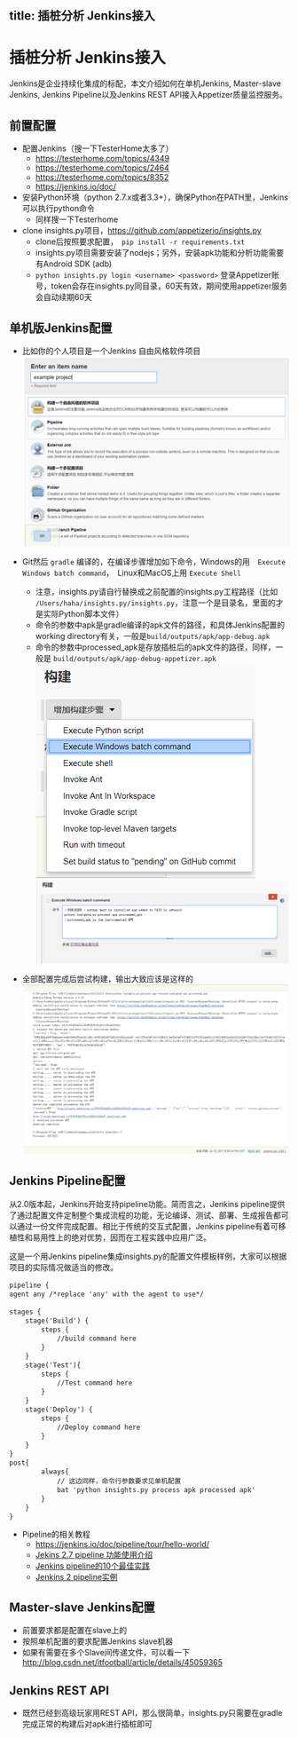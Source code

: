 title: 插桩分析 Jenkins接入
---
# 插桩分析 Jenkins接入

Jenkins是企业持续化集成的标配，本文介绍如何在单机Jenkins, Master-slave Jenkins, Jenkins Pipeline以及Jenkins REST API接入Appetizer质量监控服务。

## 前置配置
* 配置Jenkins（搜一下TesterHome太多了）
  * https://testerhome.com/topics/4349
  * https://testerhome.com/topics/2464
  * https://testerhome.com/topics/8352
  * https://jenkins.io/doc/
* 安装Python环境（python 2.7.x或者3.3+），确保Python在PATH里，Jenkins可以执行python命令
  * 同样搜一下Testerhome
* clone insights.py项目，https://github.com/appetizerio/insights.py
  * clone后按照要求配置，　`pip install -r requirements.txt`
  * insights.py项目需要安装了nodejs；另外，安装apk功能和分析功能需要有Android SDK (adb)
  * `python insights.py login <username> <password>` 登录Appetizer账号，token会存在insights.py同目录，60天有效，期间使用appetizer服务会自动续期60天

## 单机版Jenkins配置
* 比如你的个人项目是一个Jenkins 自由风格软件项目
![](insights-jenkins1.png)

* Git然后 `gradle` 编译的，在编译步骤增加如下命令，Windows的用　`Execute Windows batch command`，　Linux和MacOS上用 `Execute Shell`
  * 注意，insights.py请自行替换成之前配置的insights.py工程路径（比如 `/Users/haha/insights.py/insights.py`，注意一个是目录名，里面的才是实际Python脚本文件）
  * 命令的参数中apk是gradle编译的apk文件的路径，和具体Jenkins配置的working directory有关，一般是`build/outputs/apk/app-debug.apk`
  * 命令的参数中processed_apk是存放插桩后的apk文件的路径，同样，一般是 `build/outputs/apk/app-debug-appetizer.apk`
![](insights-jenkins2.png)
![](insights-jenkins3.png)
* 全部配置完成后尝试构建，输出大致应该是这样的
![](insights-jenkins4.png)

## Jenkins Pipeline配置
从2.0版本起，Jenkins开始支持pipeline功能。简而言之，Jenkins pipeline提供了通过配置文件定制整个集成流程的功能，无论编译、测试、部署、生成报告都可以通过一份文件完成配置。相比于传统的交互式配置，Jenkins pipeline有着可移植性和易用性上的绝对优势，因而在工程实践中应用广泛。

这是一个用Jenkins pipeline集成insights.py的配置文件模板样例，大家可以根据项目的实际情况做适当的修改。

```
pipeline {
agent any /*replace 'any' with the agent to use*/

stages {
    stage('Build') { 
        steps { 
            //build command here
        }
    }
    stage('Test'){
        steps {
            //Test command here
        }
    }
    stage('Deploy') {
        steps {
            //Deploy command here
        }
    }
}
post{
        always{
            // 这边同样，命令行参数要求见单机配置
            bat 'python insights.py process apk processed apk'
        }
    }
}
```
* Pipeline的相关教程
  * https://jenkins.io/doc/pipeline/tour/hello-world/
  * [Jekins 2.7 pipeline 功能使用介绍](https://testerhome.com/topics/5044)
  * [Jenkins pipeline的10个最佳实践](http://www.ciandcd.com/?p=164)
  * [Jenkins 2 pipeline实例](http://www.ciandcd.com/?p=155)

## Master-slave Jenkins配置
* 前置要求都是配置在slave上的
* 按照单机配置的要求配置Jenkins slave机器
* 如果有需要在多个Slave间传递文件，可以看一下 http://blog.csdn.net/itfootball/article/details/45059365

## Jenkins REST API
* 既然已经到高级玩家用REST API，那么很简单，insights.py只需要在gradle完成正常的构建后对apk进行插桩即可
